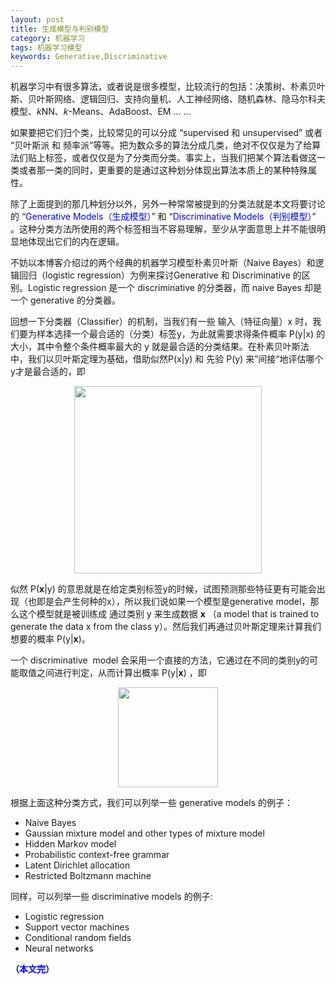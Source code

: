 ```yaml
---
layout: post
title: 生成模型与判别模型
category: 机器学习
tags: 机器学习模型
keywords: Generative,Discriminative
---
```


机器学习中有很多算法，或者说是很多模型，比较流行的包括：决策树、朴素贝叶斯、贝叶斯网络、逻辑回归、支持向量机、人工神经网络、随机森林、隐马尔科夫模型、*k*NN、*k*-Means、AdaBoost、EM ... ...

如果要把它们归个类，比较常见的可以分成 “supervised 和 unsupervised” 或者 “贝叶斯派 和 频率派”等等。把为数众多的算法分成几类，绝对不仅仅是为了给算法们贴上标签，或者仅仅是为了分类而分类。事实上，当我们把某个算法看做这一类或者那一类的同时，更重要的是通过这种划分体现出算法本质上的某种特殊属性。

除了上面提到的那几种划分以外，另外一种常常被提到的分类法就是本文将要讨论的 “<span style="color:blue">Generative Models（生成模型）</span>” 和 “<span style="color:blue">Discriminative Models（判别模型）</span>” 。这种分类方法所使用的两个标签相当不容易理解，至少从字面意思上并不能很明显地体现出它们的内在逻辑。

不妨以本博客介绍过的两个经典的机器学习模型朴素贝叶斯（Naive Bayes）和逻辑回归（logistic regression）为例来探讨Generative 和 Discriminative 的区别。Logistic regression 是一个 discriminative 的分类器，而 naive Bayes 却是一个 generative 的分类器。

回想一下分类器（Classifier）的机制，当我们有一些 输入（特征向量）x 时，我们要为样本选择一个最合适的（分类）标签y，为此就需要求得条件概率 P(y|x) 的大小，其中令整个条件概率最大的 y 就是最合适的分类结果。在朴素贝叶斯法中，我们以贝叶斯定理为基础，借助似然P(x|y) 和 先验 P(y) 来”间接“地评估哪个y才是最合适的，即

<p align="center">
<img src="https://fzuo.github.io/assets/img/excel/excel31.png" width="300">
</p>

似然 P(**x**|y) 的意思就是在给定类别标签y的时候，试图预测那些特征更有可能会出现（也即是会产生何种的x），所以我们说如果一个模型是generative model，那么这个模型就是被训练成 通过类别 y 来生成数据 **x** （a model that is trained to generate the data x from the class y）。然后我们再通过贝叶斯定理来计算我们想要的概率 P(y|**x**)。

一个 discriminative  model 会采用一个直接的方法，它通过在不同的类别y的可能取值之间进行判定，从而计算出概率 P(y|**x**) ，即 

<p align="center">
<img src="https://fzuo.github.io/assets/img/excel/excel32.png" width="160">
</p>

根据上面这种分类方式，我们可以列举一些 generative models 的例子：

- Naive Bayes
- Gaussian mixture model and other types of mixture model
- Hidden Markov model
- Probabilistic context-free grammar
- Latent Dirichlet allocation
- Restricted Boltzmann machine

同样，可以列举一些 discriminative models 的例子:

- Logistic regression
- Support vector machines
- Conditional random fields
- Neural networks

<span style="color:blue">**（本文完）**</span>

